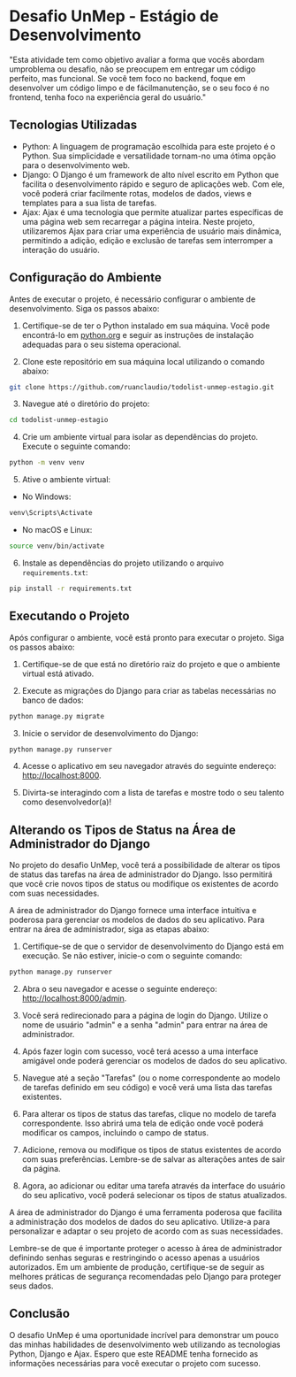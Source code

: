 # Desafio UnMep - Estágio de Desenvolvimento

"Esta atividade tem como objetivo avaliar a forma que vocês abordam umproblema ou desafio, não se preocupem em entregar um código perfeito, mas funcional. Se você tem foco no backend, foque em desenvolver um código limpo e de fácilmanutenção, se o seu foco é no frontend, tenha foco na experiência geral do usuário."

## Tecnologias Utilizadas

- Python: A linguagem de programação escolhida para este projeto é o Python. Sua simplicidade e versatilidade tornam-no uma ótima opção para o desenvolvimento web.
- Django: O Django é um framework de alto nível escrito em Python que facilita o desenvolvimento rápido e seguro de aplicações web. Com ele, você poderá criar facilmente rotas, modelos de dados, views e templates para a sua lista de tarefas.
- Ajax: Ajax é uma tecnologia que permite atualizar partes específicas de uma página web sem recarregar a página inteira. Neste projeto, utilizaremos Ajax para criar uma experiência de usuário mais dinâmica, permitindo a adição, edição e exclusão de tarefas sem interromper a interação do usuário.

## Configuração do Ambiente

Antes de executar o projeto, é necessário configurar o ambiente de desenvolvimento. Siga os passos abaixo:

1. Certifique-se de ter o Python instalado em sua máquina. Você pode encontrá-lo em [python.org](https://www.python.org) e seguir as instruções de instalação adequadas para o seu sistema operacional.

2. Clone este repositório em sua máquina local utilizando o comando abaixo:

```bash
git clone https://github.com/ruanclaudio/todolist-unmep-estagio.git
```

3. Navegue até o diretório do projeto:

```bash
cd todolist-unmep-estagio
```

4. Crie um ambiente virtual para isolar as dependências do projeto. Execute o seguinte comando:

```bash
python -m venv venv
```

5. Ative o ambiente virtual:

- No Windows:

```bash
venv\Scripts\Activate
```

- No macOS e Linux:

```bash
source venv/bin/activate
```

6. Instale as dependências do projeto utilizando o arquivo `requirements.txt`:

```bash
pip install -r requirements.txt
```

## Executando o Projeto

Após configurar o ambiente, você está pronto para executar o projeto. Siga os passos abaixo:

1. Certifique-se de que está no diretório raiz do projeto e que o ambiente virtual está ativado.

2. Execute as migrações do Django para criar as tabelas necessárias no banco de dados:

```bash
python manage.py migrate
```

3. Inicie o servidor de desenvolvimento do Django:

```bash
python manage.py runserver
```

4. Acesse o aplicativo em seu navegador através do seguinte endereço: [http://localhost:8000](http://localhost:8000).

5. Divirta-se interagindo com a lista de tarefas e mostre todo o seu talento como desenvolvedor(a)!

## Alterando os Tipos de Status na Área de Administrador do Django

No projeto do desafio UnMep, você terá a possibilidade de alterar os tipos de status das tarefas na área de administrador do Django. Isso permitirá que você crie novos tipos de status ou modifique os existentes de acordo com suas necessidades.

A área de administrador do Django fornece uma interface intuitiva e poderosa para gerenciar os modelos de dados do seu aplicativo. Para entrar na área de administrador, siga as etapas abaixo:

1. Certifique-se de que o servidor de desenvolvimento do Django está em execução. Se não estiver, inicie-o com o seguinte comando:

```bash
python manage.py runserver
```

2. Abra o seu navegador e acesse o seguinte endereço: [http://localhost:8000/admin](http://localhost:8000/admin).

3. Você será redirecionado para a página de login do Django. Utilize o nome de usuário "admin" e a senha "admin" para entrar na área de administrador.

4. Após fazer login com sucesso, você terá acesso a uma interface amigável onde poderá gerenciar os modelos de dados do seu aplicativo.

5. Navegue até a seção "Tarefas" (ou o nome correspondente ao modelo de tarefas definido em seu código) e você verá uma lista das tarefas existentes.

6. Para alterar os tipos de status das tarefas, clique no modelo de tarefa correspondente. Isso abrirá uma tela de edição onde você poderá modificar os campos, incluindo o campo de status.

7. Adicione, remova ou modifique os tipos de status existentes de acordo com suas preferências. Lembre-se de salvar as alterações antes de sair da página.

8. Agora, ao adicionar ou editar uma tarefa através da interface do usuário do seu aplicativo, você poderá selecionar os tipos de status atualizados.

A área de administrador do Django é uma ferramenta poderosa que facilita a administração dos modelos de dados do seu aplicativo. Utilize-a para personalizar e adaptar o seu projeto de acordo com as suas necessidades.

Lembre-se de que é importante proteger o acesso à área de administrador definindo senhas seguras e restringindo o acesso apenas a usuários autorizados. Em um ambiente de produção, certifique-se de seguir as melhores práticas de segurança recomendadas pelo Django para proteger seus dados.

## Conclusão

O desafio UnMep é uma oportunidade incrível para demonstrar um pouco das minhas habilidades de desenvolvimento web utilizando as tecnologias Python, Django e Ajax. Espero que este README tenha fornecido as informações necessárias para você executar o projeto com sucesso.
